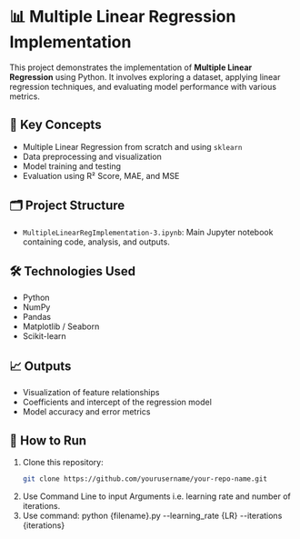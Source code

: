 # 📊 Multiple Linear Regression Implementation

This project demonstrates the implementation of **Multiple Linear Regression** using Python. It involves exploring a dataset, applying linear regression techniques, and evaluating model performance with various metrics.

## 🧠 Key Concepts
- Multiple Linear Regression from scratch and using `sklearn`
- Data preprocessing and visualization
- Model training and testing
- Evaluation using R² Score, MAE, and MSE

## 🗂️ Project Structure
- `MultipleLinearRegImplementation-3.ipynb`: Main Jupyter notebook containing code, analysis, and outputs.

## 🛠️ Technologies Used
- Python
- NumPy
- Pandas
- Matplotlib / Seaborn
- Scikit-learn

## 📈 Outputs
- Visualization of feature relationships
- Coefficients and intercept of the regression model
- Model accuracy and error metrics

## 🔧 How to Run
1. Clone this repository:
   ```bash
   git clone https://github.com/yourusername/your-repo-name.git
2. Use Command Line to input Arguments i.e. learning rate and number of iterations.
3. Use command: python {filename}.py --learning_rate {LR} --iterations {iterations}
   
